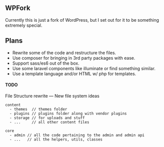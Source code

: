 ## WPFork

Currently this is just a fork of WordPress, but I set out for it to be something extremely special.

## Plans

- Rewrite some of the code and restructure the files.
- Use composer for bringing in 3rd party packages with ease.
- Support sass/es6 out of the box.
- Use some laravel components like illuminate or find something similar.
- Use a template language and/or HTML w/ php for templates.

#### TODO

File Structure rewrite &mdash; New file system ideas

```
content
  - themes  // themes folder
  - plugins // plugins folder along with vendor plugins
  - storage // for uploads and stuff
  - ...     // all other content files

core
  - admin // all the code pertaining to the admin and admin api
  - ...   // all the helpers, utils, classes
```

